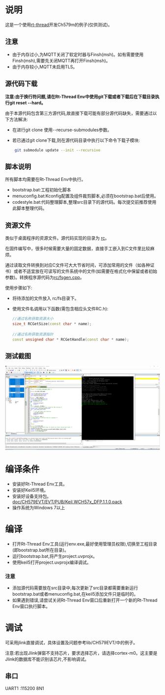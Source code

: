 # 说明

这是一个使用[rt-thread](https://www.rt-thread.org/)开发Ch579m的例子(仅供测试)。

## 注意

- 由于内存过小,为MQTT关闭了软定时器与Finsh(msh)。如有需要使用Finsh(msh),需要先关闭MQTT再打开Finsh(msh)。
- 由于内存较小,MQTT未启用TLS。

## 源代码下载

**注意:由于换行符问题,请在Rt-Thread Env中使用git下载或者下载后在下载目录执行git reset --hard。**

由于本源代码包含第三方源代码,故直接下载可能有部分源代码缺失，需要通过以下方法解决:

- 在进行git clone 使用--recurse-submodules参数。

- 若已通过git clone下载,则在源代码目录中执行以下命令下载子模块:

  ```bash
   git submodule update --init --recursive
  ```

## 脚本说明

所有脚本均需要在Rt-Thread Env中执行。

- bootstrap.bat:工程初始化脚本
- menuconfig.bat:Kconfig配置及组件裁剪脚本,必须在bootstrap.bat后使用。
- codestyle.bat:代码整理脚本,整理src目录下的源代码。每次提交前推荐使用此脚本整理代码。

## 资源文件

类似于桌面程序的资源文件。源代码实现的目录为 [rc](rc/)。

在固件编写中，很多时候需要大量的固定数据，直接手工嵌入到C文件里比较麻烦。

通过读取文件转换到对应C文件可大大节省时间，可添加常用的文件（如各种证书）或者不适宜放在可读写的文件系统中的文件(如需要在格式化中保留或者初始参数)。转换程序源代码为[rc/fsgen.cpp](rc/fsgen.cpp)。

使用步骤如下:

- 将待添加的文件放入 rc/fs目录下。

- 使用文件名调用以下函数(需包含相应头文件RC.h):

  ```c++
  //通过名称获取资源大小
  size_t RCGetSize(const char * name);
  
  //通过名称获取资源指针
  const unsigned char * RCGetHandle(const char * name);
  ```

## 测试截图

![CH579RTThreadDemo](doc/image/CH579RTThreadDemo.png)

# 编译条件

- 安装好Rt-Thread Env工具。
- 安装好Keil5环境。
- 安装好设备支持包。[doc/CH579EVT/EVT/PUB/Keil.WCH57x_DFP.1.1.0.pack](./doc/CH579EVT/EVT/PUB/Keil.WCH57x_DFP.1.1.0.pack)
- 操作系统为Windows 7以上

# 编译

- 打开Rt-Thread Env工具(运行env.exe,最好使用管理员权限),切换至工程目录(即bootstrap.bat所在目录)。
- 运行bootstrap.bat,将产生project.uvprojx。
- 使用keil5打开project.uvprojx编译调试。

### 注意

- 添加源代码需要放在src目录中,每次更新了src目录都需要重新运行bootstrap.bat或者menuconfig.bat,在keil5添加文件只是临时的。
- 如果遇到错误,请尝试关闭Rt-Thread Env窗口后重新打开一个新的Rt-Thread Env窗口执行脚本。




# 调试

可采用jlink直接调试，具体设置及问题参考lib/CH579EVT/中的例子。

注意:若出现Jlink弹窗不支持芯片，要求选择芯片，请选择cortex-m0。这主要是Jlink的数据库不能识别该芯片,不影响调试。

## 串口

UART1 :115200 8N1
